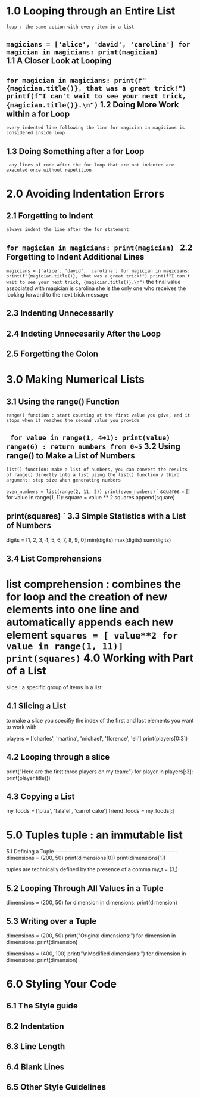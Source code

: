 
1.0 Looping through an Entire List
==================================================

	loop : the same action with every item in a list
`
magicians = ['alice', 'david', 'carolina']
for magician in magicians:
	print(magician)
`   
1.1 A Closer Look at Looping 
---------------------------------------------------	
`
for magician in magicians:
	print(f"{magician.title()}, that was a great trick!")
	printf(f"I can't wait to see your next trick, {magician.title()}.\n")
`
1.2 Doing More Work within a for Loop
----------------------------------------------------
	every indented line following the line for magician in magicians is considered inside loop
	
1.3 Doing Something after a for Loop
----------------------------------------------------
	 any lines of code after the for loop that are not indented are executed once without repetition

2.0 Avoiding Indentation Errors
===================================================
2.1 Forgetting to Indent
---------------------------------------------------
	always indent the line after the for statement
`for magician in magicians:
 print(magician)
`
2.2 Forgetting to Indent Additional Lines
---------------------------------------------------
`
magicians = ['alice', 'david', 'carolina']
for magician in magicians:
	print(f"{magician.title()}, that was a great trick!")
print(f"I can't wait to see your next trick, {magician.title()}.\n")
`
the final value associated with magician is carolina she is the only one who receives the looking forward to the next trick message

2.3 Indenting Unnecessarily
----------------------------------------------------
2.4 Indeting Unnecesarily After the Loop
----------------------------------------------------
2.5 Forgetting the Colon
----------------------------------------------------

3.0 Making Numerical Lists
===================================================
3.1 Using the range() Function
---------------------------------------------------
	range() function : start counting at the first value you give, and it stops when it reaches the second value you provide
` 
for value in range(1, 4+1):
	print(value)
`
`
range(6) : return numbers from 0~5
`
3.2 Using range() to Make a List of Numbers
----------------------------------------------------
	list() function: make a list of numbers, you can convert the results of range() directly into a list using the list() function / third argument: step size when generating numbers

`
even_numbers = list(range(2, 11, 2))
print(even_numbers)
`
`
squares = []
for value in range(1, 11):
	square = value ** 2
    squares.append(square)
    
print(squares)
`
3.3 Simple Statistics with a List of Numbers
----------------------------------------------------
digits = [1, 2, 3, 4, 5, 6, 7, 8, 9, 0]
min(digits)
max(digits)
sum(digits)

3.4 List Comprehensions
--------------------------------------------------
list comprehension : combines the for loop and the creation of new elements into one line 
and automatically appends each new element
`
squares = [ value**2 for value in range(1, 11)]
print(squares)
`
4.0 Working with Part of a List 
===================================================
slice : a specific group of items in a list


4.1 Slicing a List
---------------------------------------------------
to make a slice you specifiy the index of the first and last elements you want to work with

players = ['charles', 'martina', 'michael', 'florence', 'eli']
print(players[0:3])

4.2 Looping through a slice
--------------------------------------------------- 
print("Here are the first three players on my team:")
for player in players[:3]:
	print(player.title())

4.3 Copying a List
---------------------------------------------------
my_foods = ['piza', 'falafel', 'carrot cake']
friend_foods = my_foods[:]

5.0 Tuples
tuple : an immutable list
===================================================
5.1 Defining a Tuple
--------------------------------------------------- dimensions = (200, 50)
print(dimensions[0])
print(dimensions[1])

tuples are technically defined by the presence of a comma 
my_t = (3,)

5.2 Looping Through All Values in a Tuple
--------------------------------------------------- 
dimensions = (200, 50)
for dimension in dimensions:
	print(dimension)
    
5.3 Writing over a Tuple
--------------------------------------------------- 
dimensions = (200, 50)
print("Original dimensions:")
for dimension in dimensions:
	print(dimension)

dimensions = (400, 100)
print("\nModified dimensions:")
for dimension in dimensions:
	print(dimension)

6.0 Styling Your Code
====================================================
6.1 The Style guide
----------------------------------------------------    
6.2 Indentation
----------------------------------------------------     
6.3 Line Length
----------------------------------------------------     
6.4 Blank Lines
----------------------------------------------------     
6.5 Other Style Guidelines
---------------------------------------------------- 

